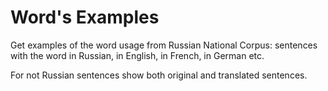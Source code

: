 # Word's Examples

Get examples of the word usage from Russian National Corpus: sentences with the word in Russian, 
in English, in French, in German etc.

For not Russian sentences show both original and translated sentences.
